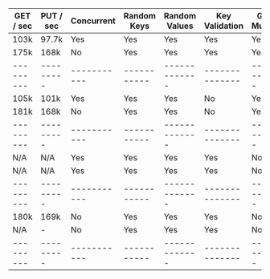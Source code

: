| GET / sec | PUT / sec | Concurrent  | Random Keys | Random Values | Key Validation | Get Mutex | Put Mutex |
| --------- | --------- | ----------- | ----------- | ------------- | -------------- | --------- | --------- |
| 103k      | 97.7k     | Yes         | Yes         | Yes           | Yes            | Yes       | Yes       |
| 175k      | 168k      | No          | Yes         | Yes           | Yes            | Yes       | Yes       |
| --------- | --------- | ----------- | ----------- | ------------- | -------------- | --------- | --------- |
| 105k      | 101k      | Yes         | Yes         | Yes           | No             | Yes       | Yes       |
| 181k      | 168k      | No          | Yes         | Yes           | No             | Yes       | Yes       |
| --------- | --------- | ----------- | ----------- | ------------- | -------------- | --------- | --------- |
| N/A       | N/A       | Yes         | Yes         | Yes           | Yes            | No        | Yes       |
| N/A       | N/A       | Yes         | Yes         | Yes           | Yes            | No        | No        |
| --------- | --------- | ----------- | ----------- | ------------- | -------------- | --------- | --------- |
| 180k      | 169k      | No          | Yes         | Yes           | Yes            | No        | Yes       |
| N/A       | -         | No          | Yes         | Yes           | Yes            | No        | No        |
| --------- | --------- | ----------- | ----------- | ------------- | -------------- | --------- | --------- |
